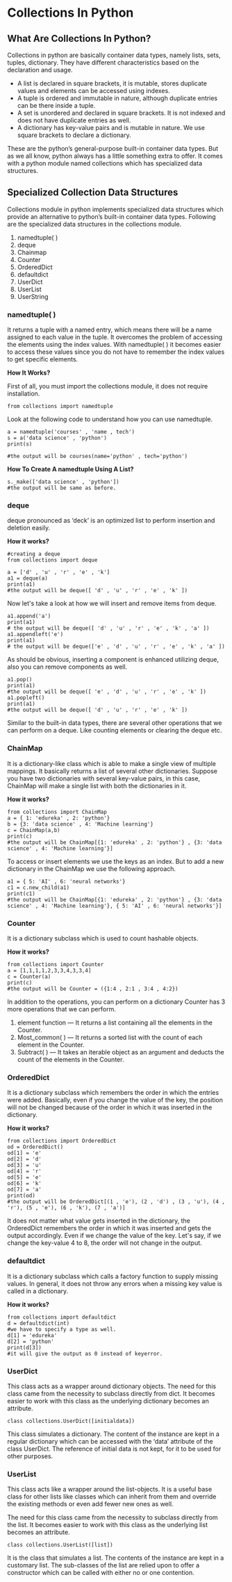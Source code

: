 # Collections In Python

## What Are Collections In Python? <a id="cad0"></a>

Collections in python are basically container data types, namely lists, sets, tuples, dictionary. They have different characteristics based on the declaration and usage.

* A list is declared in square brackets, it is mutable, stores duplicate values and elements can be accessed using indexes.
* A tuple is ordered and immutable in nature, although duplicate entries can be there inside a tuple.
* A set is unordered and declared in square brackets. It is not indexed and does not have duplicate entries as well.
* A dictionary has key-value pairs and is mutable in nature. We use square brackets to declare a dictionary.

These are the python’s general-purpose built-in container data types. But as we all know, python always has a little something extra to offer. It comes with a python module named collections which has specialized data structures.

## Specialized Collection Data Structures <a id="96d4"></a>

Collections module in python implements specialized data structures which provide an alternative to python’s built-in container data types. Following are the specialized data structures in the collections module.

1. namedtuple\( \)
2. deque
3. Chainmap
4. Counter
5. OrderedDict
6. defaultdict
7. UserDict
8. UserList
9. UserString

### namedtuple\( \) <a id="01d2"></a>

It returns a tuple with a named entry, which means there will be a name assigned to each value in the tuple. It overcomes the problem of accessing the elements using the index values. With namedtuple\( \) it becomes easier to access these values since you do not have to remember the index values to get specific elements.

**How It Works?**

First of all, you must import the collections module, it does not require installation.

```text
from collections import namedtuple
```

Look at the following code to understand how you can use namedtuple.

```text
a = namedtuple('courses' , 'name , tech')
s = a('data science' , 'python')
print(s)
 
#the output will be courses(name='python' , tech='python')
```

**How To Create A namedtuple Using A List?**

```text
s._make(['data science' , 'python'])
#the output will be same as before.
```

### deque <a id="bd3a"></a>

deque pronounced as ‘deck’ is an optimized list to perform insertion and deletion easily.

**How it works?**

```text
#creating a deque
from collections import deque
 
a = ['d' , 'u' , 'r' , 'e' , 'k']
a1 = deque(a)
print(a1)
#the output will be deque([ 'd' , 'u' , 'r' , 'e' , 'k' ])
```

Now let's take a look at how we will insert and remove items from deque.

```text
a1.append('a')
print(a1)
# the output will be deque([ 'd' , 'u' , 'r' , 'e' , 'k' , 'a' ])
a1.appendleft('e')
print(a1)
# the output will be deque(['e' , 'd' , 'u' , 'r' , 'e' , 'k' , 'a' ])
```

As should be obvious, inserting a component is enhanced utilizing deque, also you can remove components as well.

```text
a1.pop()
print(a1)
#the output will be deque([ 'e' , 'd' , 'u' , 'r' , 'e' , 'k' ])
a1.popleft()
print(a1)
#the output will be deque([ 'd' , 'u' , 'r' , 'e' , 'k' ])
```

Similar to the built-in data types, there are several other operations that we can perform on a deque. Like counting elements or clearing the deque etc.

### ChainMap <a id="505e"></a>

It is a dictionary-like class which is able to make a single view of multiple mappings. It basically returns a list of several other dictionaries. Suppose you have two dictionaries with several key-value pairs, in this case, ChainMap will make a single list with both the dictionaries in it.

**How it works?**

```text
from collections import ChainMap
a = { 1: 'edureka' , 2: 'python'}
b = {3: 'data science' , 4: 'Machine learning'}
c = ChainMap(a,b)
print(c)
#the output will be ChainMap[{1: 'edureka' , 2: 'python'} , {3: 'data science' , 4: 'Machine learning'}]
```

To access or insert elements we use the keys as an index. But to add a new dictionary in the ChainMap we use the following approach.

```text
a1 = { 5: 'AI' , 6: 'neural networks'}
c1 = c.new_child(a1)
print(c1)
#the output will be ChainMap[{1: 'edureka' , 2: 'python'} , {3: 'data science' , 4: 'Machine learning'}, { 5: 'AI' , 6: 'neural networks'}]
```

### Counter <a id="fe17"></a>

It is a dictionary subclass which is used to count hashable objects.

**How it works?**

```text
from collections import Counter
a = [1,1,1,1,2,3,3,4,3,3,4]
c = Counter(a)
print(c)
#the output will be Counter = ({1:4 , 2:1 , 3:4 , 4:2})
```

In addition to the operations, you can perform on a dictionary Counter has 3 more operations that we can perform.

1. element function — It returns a list containing all the elements in the Counter.
2. Most\_common\( \) — It returns a sorted list with the count of each element in the Counter.
3. Subtract\( \) — It takes an iterable object as an argument and deducts the count of the elements in the Counter.

### OrderedDict <a id="a09b"></a>

It is a dictionary subclass which remembers the order in which the entries were added. Basically, even if you change the value of the key, the position will not be changed because of the order in which it was inserted in the dictionary.

**How it works?**

```text
from collections import OrderedDict
od = OrderedDict()
od[1] = 'e'
od[2] = 'd'
od[3] = 'u'
od[4] = 'r'
od[5] = 'e'
od[6] = 'k'
od[7] = 'a'
print(od)
#the output will be OrderedDict[(1 , 'e'), (2 , 'd') , (3 , 'u'), (4 , 'r'), (5 , 'e'), (6 , 'k'), (7 , 'a')]
```

It does not matter what value gets inserted in the dictionary, the OrderedDict remembers the order in which it was inserted and gets the output accordingly. Even if we change the value of the key. Let's say, if we change the key-value 4 to 8, the order will not change in the output.

### defaultdict <a id="dda1"></a>

It is a dictionary subclass which calls a factory function to supply missing values. In general, it does not throw any errors when a missing key value is called in a dictionary.

**How it works?**

```text
from collections import defaultdict
d = defaultdict(int)
#we have to specify a type as well.
d[1] = 'edureka'
d[2] = 'python'
print(d[3])
#it will give the output as 0 instead of keyerror.
```

### UserDict <a id="9a4f"></a>

This class acts as a wrapper around dictionary objects. The need for this class came from the necessity to subclass directly from dict. It becomes easier to work with this class as the underlying dictionary becomes an attribute.

```text
class collections.UserDict([initialdata])
```

This class simulates a dictionary. The content of the instance are kept in a regular dictionary which can be accessed with the ‘data’ attribute of the class UserDict. The reference of initial data is not kept, for it to be used for other purposes.

### UserList <a id="ab43"></a>

This class acts like a wrapper around the list-objects. It is a useful base class for other lists like classes which can inherit from them and override the existing methods or even add fewer new ones as well.

The need for this class came from the necessity to subclass directly from the list. It becomes easier to work with this class as the underlying list becomes an attribute.

```text
class collections.UserList([list])
```

It is the class that simulates a list. The contents of the instance are kept in a customary list. The sub-classes of the list are relied upon to offer a constructor which can be called with either no or one contention.

